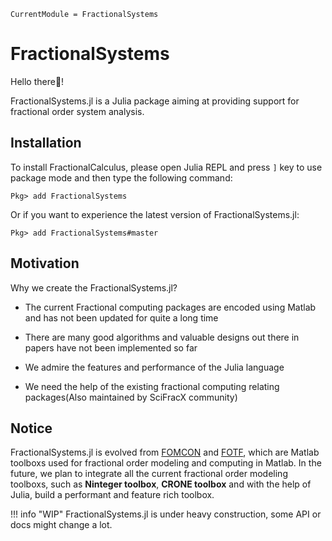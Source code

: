 ```@meta
CurrentModule = FractionalSystems
```

# FractionalSystems

Hello there👋!

FractionalSystems.jl is a Julia package aiming at providing support for fractional order system analysis.

## Installation

To install FractionalCalculus, please open Julia REPL and press ```]``` key to use package mode and then type the following command:

```julia-repl
Pkg> add FractionalSystems
```

Or if you want to experience the latest version of FractionalSystems.jl:

```julia-repl
Pkg> add FractionalSystems#master
```

## Motivation

Why we create the FractionalSystems.jl?

* The current Fractional computing packages are encoded using Matlab and has not been updated for quite a long time

* There are many good algorithms and valuable designs out there in papers have not been implemented so far

* We admire the features and performance of the Julia language

* We need the help of the existing fractional computing relating packages(Also maintained by SciFracX community)

## Notice

FractionalSystems.jl is evolved from [FOMCON](https://fomcon.net/) and [FOTF](https://www.mathworks.com/matlabcentral/fileexchange/60874-fotf-toolbox), which are Matlab toolboxs used for fractional order modeling and computing in Matlab. In the future, we plan to integrate all the current fractional order modeling toolboxs, such as **Ninteger toolbox**, **CRONE toolbox** and with the help of Julia, build a performant and feature rich toolbox.

!!! info "WIP"
    FractionalSystems.jl is under heavy construction, some API or docs might change a lot.